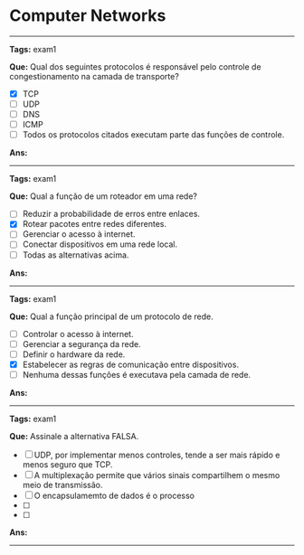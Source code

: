 # Computer Networks 

---

**Tags:** exam1

**Que:** Qual dos seguintes protocolos é responsável pelo controle de congestionamento na camada de transporte?
- [x] TCP
- [ ] UDP
- [ ] DNS
- [ ] ICMP
- [ ] Todos os protocolos citados executam parte das funções de controle.

**Ans:**

---

**Tags:** exam1

**Que:** Qual a função de um roteador em uma rede?

- [ ] Reduzir a probabilidade de erros entre enlaces.
- [x] Rotear pacotes entre redes diferentes.
- [ ] Gerenciar o acesso à internet.
- [ ] Conectar dispositivos em uma rede local.
- [ ] Todas as alternativas acima.

**Ans:**

---

**Tags:** exam1

**Que:** Qual a função principal de um protocolo de rede.
- [ ] Controlar o acesso à internet.
- [ ] Gerenciar a segurança da rede.
- [ ] Definir o hardware da rede.
- [x] Estabelecer as regras de comunicação entre dispositivos.
- [ ] Nenhuma dessas funções é executava pela camada de rede.

**Ans:**

---

**Tags:** exam1

**Que:** Assinale a alternativa FALSA.
- [ ] UDP, por implementar menos controles, tende a ser mais rápido e menos seguro que TCP.
- [ ] A multiplexação permite que vários sinais compartilhem o mesmo meio de transmissão.
- [ ] O encapsulamemto de dados é o processo 
- [ ] 
- [ ] 

**Ans:**

---
